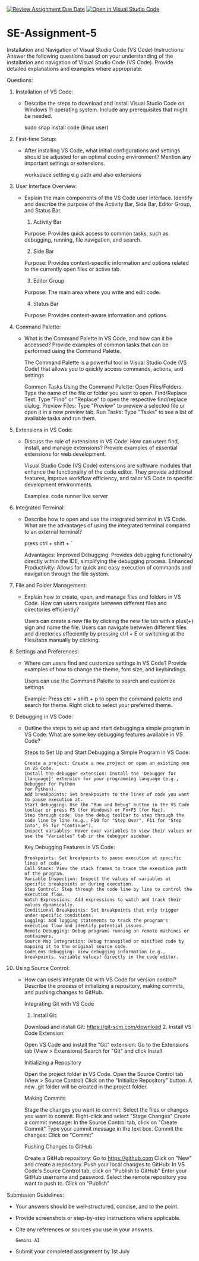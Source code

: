[![Review Assignment Due Date](https://classroom.github.com/assets/deadline-readme-button-22041afd0340ce965d47ae6ef1cefeee28c7c493a6346c4f15d667ab976d596c.svg)](https://classroom.github.com/a/XoLGRbHq)
[![Open in Visual Studio Code](https://classroom.github.com/assets/open-in-vscode-2e0aaae1b6195c2367325f4f02e2d04e9abb55f0b24a779b69b11b9e10269abc.svg)](https://classroom.github.com/online_ide?assignment_repo_id=15295307&assignment_repo_type=AssignmentRepo)
# SE-Assignment-5
Installation and Navigation of Visual Studio Code (VS Code)
 Instructions:
Answer the following questions based on your understanding of the installation and navigation of Visual Studio Code (VS Code). Provide detailed explanations and examples where appropriate.

 Questions:

1. Installation of VS Code:
   - Describe the steps to download and install Visual Studio Code on Windows 11 operating system. Include any prerequisites that might be needed.

      sudo snap install code (linux user)

2. First-time Setup:
   - After installing VS Code, what initial configurations and settings should be adjusted for an optimal coding environment? Mention any important settings or extensions.

      workspace setting e.g path and also extensions

3. User Interface Overview:
   - Explain the main components of the VS Code user interface. Identify and describe the purpose of the Activity Bar, Side Bar, Editor Group, and Status Bar.

      1. Activity Bar

      Purpose: Provides quick access to common tasks, such as debugging, running, file navigation, and search.

      2. Side Bar

      Purpose: Provides context-specific information and options related to the currently open files or active tab.

      3. Editor Group

      Purpose: The main area where you write and edit code.

      4. Status Bar

      Purpose: Provides context-aware information and options.

4. Command Palette:
   - What is the Command Palette in VS Code, and how can it be accessed? Provide examples of common tasks that can be performed using the Command Palette.

      The Command Palette is a powerful tool in Visual Studio Code (VS Code) that allows you to quickly access commands, actions, and settings

      Common Tasks Using the Command Palette:
         Open Files/Folders: Type the name of the file or folder you want to open.
         Find/Replace Text: Type "Find" or "Replace" to open the respective find/replace dialog.
         Preview Files: Type "Preview" to preview a selected file or open it in a new preview tab.
         Run Tasks: Type "Tasks" to see a list of available tasks and run them.

5. Extensions in VS Code:
   - Discuss the role of extensions in VS Code. How can users find, install, and manage extensions? Provide examples of essential extensions for web development.

      Visual Studio Code (VS Code) extensions are software modules that enhance the functionality of the code editor. They provide additional features, improve workflow efficiency, and tailor VS Code to specific development environments.

      Examples:
         code runner
         live server


6. Integrated Terminal:
   - Describe how to open and use the integrated terminal in VS Code. What are the advantages of using the integrated terminal compared to an external terminal?

      press ctrl + shift + ` 

      Advantages:
         Improved Debugging: Provides debugging functionality directly within the IDE, simplifying the debugging process.
         Enhanced Productivity: Allows for quick and easy execution of commands and navigation through the file system.

7. File and Folder Management:
   - Explain how to create, open, and manage files and folders in VS Code. How can users navigate between different files and directories efficiently?
      
      Users can create a new file by clicking the new file tab with a plus(+) sign and name the file.
      Users can navigate betwwen different files and directories effeciently by pressing ctrl + E or switching at the files/tabs manually by clicking.


8. Settings and Preferences:
   - Where can users find and customize settings in VS Code? Provide examples of how to change the theme, font size, and keybindings.

      Users can use the Command Palette to search and customize settings

      Example:
         Press ctrl + shift + p to open the command palette and search for theme. Right click to select your preferred theme.

9. Debugging in VS Code:
   - Outline the steps to set up and start debugging a simple program in VS Code. What are some key debugging features available in VS Code?


      Steps to Set Up and Start Debugging a Simple Program in VS Code:

         Create a project: Create a new project or open an existing one in VS Code.
         Install the debugger extension: Install the 'Debugger for [language]' extension for your programming language (e.g.,
         Debugger for Python
         for Python).
         Add breakpoints: Set breakpoints to the lines of code you want to pause execution at.
         Start debugging: Use the "Run and Debug" button in the VS Code toolbar or press F5 (for Windows) or Fn+F5 (for Mac).
         Step through code: Use the debug toolbar to step through the code line by line (e.g., F10 for "Step Over", F11 for "Step Into", F5 for "Continue").
         Inspect variables: Hover over variables to view their values or use the "Variables" tab in the debugger sidebar.

      Key Debugging Features in VS Code:

         Breakpoints: Set breakpoints to pause execution at specific lines of code.
         Call Stack: View the stack frames to trace the execution path of the program.
         Variable Inspection: Inspect the values of variables at specific breakpoints or during execution.
         Step Control: Step through the code line by line to control the execution flow.
         Watch Expressions: Add expressions to watch and track their values dynamically.
         Conditional Breakpoints: Set breakpoints that only trigger under specific conditions.
         Logging: Add logging statements to track the program's execution flow and identify potential issues.
         Remote Debugging: Debug programs running on remote machines or containers.
         Source Map Integration: Debug transpiled or minified code by mapping it to the original source code.
         CodeLens Debugging: View debugging information (e.g., breakpoints, variable values) directly in the code editor.

10. Using Source Control:
    - How can users integrate Git with VS Code for version control? Describe the process of initializing a repository, making commits, and pushing changes to GitHub.

      Integrating Git with VS Code

         1. Install Git:

         Download and install Git: https://git-scm.com/download
         2. Install VS Code Extension:

         Open VS Code and install the "Git" extension:
         Go to the Extensions tab (View > Extensions)
         Search for "Git" and click Install

      Initializing a Repository

         Open the project folder in VS Code.
         Open the Source Control tab (View > Source Control)
         Click on the "Initialize Repository" button.
         A new
         .git
         folder will be created in the project folder.

       Making Commits

         Stage the changes you want to commit:
         Select the files or changes you want to commit.
         Right-click and select "Stage Changes"
         Create a commit message:
         In the Source Control tab, click on "Create Commit"
         Type your commit message in the text box.
         Commit the changes:
         Click on "Commit"

      Pushing Changes to GitHub

         Create a GitHub repository:
         Go to https://github.com
         Click on "New" and create a repository.
         Push your local changes to GitHub:
         In VS Code's Source Control tab, click on "Publish to GitHub"
         Enter your GitHub username and password.
         Select the remote repository you want to push to.
         Click on "Publish"

 Submission Guidelines:
- Your answers should be well-structured, concise, and to the point.
- Provide screenshots or step-by-step instructions where applicable.
- Cite any references or sources you use in your answers.

      Gemini AI
      
- Submit your completed assignment by 1st July 

